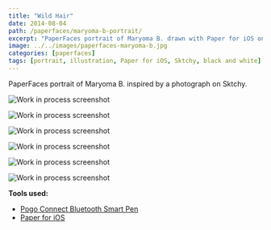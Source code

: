 ```yaml
---
title: "Wild Hair"
date: 2014-08-04
path: /paperfaces/maryoma-b-portrait/
excerpt: "PaperFaces portrait of Maryoma B. drawn with Paper for iOS on an iPad."
image: ../../images/paperfaces-maryoma-b.jpg
categories: [paperfaces]
tags: [portrait, illustration, Paper for iOS, Sktchy, black and white]
---
```


PaperFaces portrait of Maryoma B. inspired by a photograph on Sktchy.

![Work in process screenshot](../../images/paperfaces-maryoma-b-process-1-lg.jpg)

![Work in process screenshot](../../images/paperfaces-maryoma-b-process-2-lg.jpg)

![Work in process screenshot](../../images/paperfaces-maryoma-b-process-3-lg.jpg)

![Work in process screenshot](../../images/paperfaces-maryoma-b-process-4-lg.jpg)

![Work in process screenshot](../../images/paperfaces-maryoma-b-process-5-lg.jpg)

![Work in process screenshot](../../images/paperfaces-maryoma-b-process-6-lg.jpg)

**Tools used:**

- [Pogo Connect Bluetooth Smart Pen](https://www.amazon.com/gp/product/B009K448L4/ref=as_li_ss_tl?ie=UTF8&camp=1789&creative=390957&creativeASIN=B009K448L4&linkCode=as2&tag=mademist-20)
- [Paper for iOS](https://paper.bywetransfer.com/)
